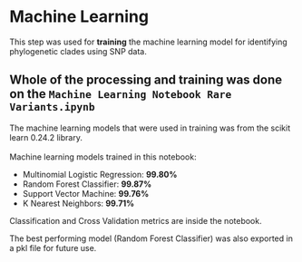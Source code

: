 # Machine Learning 
This step was used for **training** the machine learning model for identifying phylogenetic clades using SNP data.

## Whole of the processing and training  was done on the `Machine Learning Notebook Rare Variants.ipynb`

The machine learning models that were used in training was from the scikit learn 0.24.2 library.
<br>
<br>
Machine learning models trained in this notebook:

- Multinomial Logistic Regression: **99.80%**
- Random Forest Classifier: **99.87%** 
- Support Vector Machine: **99.76%**
- K Nearest Neighbors: **99.71%**

Classification and Cross Validation metrics are inside the notebook.

The best performing model (Random Forest Classifier) was also exported in a pkl file for future use.
